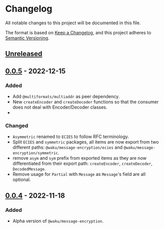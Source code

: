 # Changelog

All notable changes to this project will be documented in this file.

The format is based on [Keep a Changelog](https://keepachangelog.com/en/1.0.0/),
and this project adheres to [Semantic Versioning](https://semver.org/spec/v2.0.0.html).

## [Unreleased]

## [0.0.5] - 2022-12-15

### Added

- Add `@multiformats/multiaddr` as peer dependency.
- New `createEncoder` and `createDecoder` functions so that the consumer does not deal with Encoder/Decoder classes.
-

### Changed

- `Asymmetric` renamed to `ECIES` to follow RFC terminology.
- Split `ECIES` and `symmetric` packages, all items are now export from two different paths: `@waku/message-encryption/ecies` and `@waku/message-encryption/symmetric`.
- remove `asym` and `sym` prefix from exported items as they are now differentiated from their export path: `createEncoder`, `createDecoder`, `DecodedMessage`.
- Remove usage for `Partial` with `Message` as `Message`'s field are all optional.

## [0.0.4] - 2022-11-18

### Added

- Alpha version of `@waku/message-encryption`.

[unreleased]: https://github.com/waku-org/js-waku/compare/@waku/message-encryption@0.0.5...HEAD
[0.0.5]: https://github.com/waku-org/js-waku/compare/@waku/message-encryption@0.0.4...@waku/message-encryption@0.0.5
[0.0.4]: https://github.com/waku-org/js-waku/compare/@waku/message-encryption@0.0.3...@waku/message-encryption@0.0.4
[0.0.3]: https://github.com/waku-org/js-waku/compare/@waku/message-encryption@0.0.2...%40waku/message-encryption@0.0.3
[0.0.2]: https://github.com/waku-org/js-waku/compare/@waku/message-encryption@0.0.1...%40waku/message-encryption@0.0.2
[0.0.1]: https://github.com/status-im/js-waku/compare/a20b7809d61ff9a9732aba82b99bbe99f229b935...%40waku/message-encryption%400.0.2
